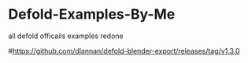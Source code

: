 # Defold-Examples-By-Me
all defold officails examples redone 

#https://github.com/dlannan/defold-blender-export/releases/tag/v1.3.0
